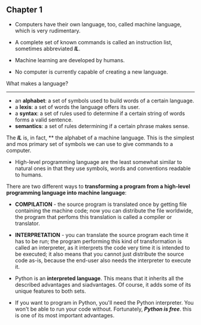 Chapter 1
---

* Computers have their own language, too, called machine language, which is very rudimentary.

* A complete set of known commands is called an instruction list, sometimes abbreviated ***IL***.

* Machine learning are developed by humans.

* No computer is currently capable of creating a new language.

What makes a language?
***
* an **alphabet**: a set of symbols used to build words of a certain language.
* a **lexis**: a set of words the language offers its user.
* a **syntax**: a set of rules used to determine if a certain string of words forms a valid sentence.
* **semantics**: a set of rules determining if a certain phrase makes sense.

The ***IL*** is, in fact, ** the alphabet of a machine language. This is the simplest and mos primary set of symbols we can use to give commands to a computer.

* High-level programming language are the least somewhat similar to natural ones in that they use symbols, words and conventions readable to humans.

There are two different ways to **transforming a program from a high-level programming language into machine language**:

* **COMPILATION** - the source program is translated once by getting file containing the machine code; now you can distribute the file worldwide, the program that perfoms this translation is called a compiler or translator.

* **INTERPRETATION** - you can translate the source program each time it has to be run; the program performing this kind of transformation is called an interpreter, as it interprets the code very time it is intended to be executed; it also means that you cannot just distribute the source code as-is, because the end-user also needs the interpreter to execute it.

* Python is an **interpreted language**. This means that it inherits all the described advantages and siadvantages. Of course, it adds some of its unique features to both sets.

* If you want to program in Python, you'll need the Python interpreter. You won't be able to run your code without. Fortunately, ***Python is free***. this is one of its most important advantages.
